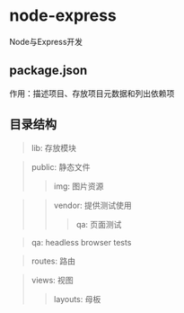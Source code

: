 # node-express
Node与Express开发

## package.json
作用：描述项目、存放项目元数据和列出依赖项

## 目录结构

> lib: 存放模块

> public: 静态文件
>> img: 图片资源

>> vendor: 提供测试使用
>>> qa: 页面测试

> qa: headless browser tests

> routes: 路由

> views: 视图
>> layouts: 母板
